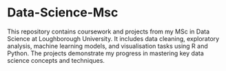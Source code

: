 # Data-Science-Msc
This repository contains coursework and projects from my MSc in Data Science at Loughborough University. It includes data cleaning, exploratory analysis, machine learning models, and visualisation tasks using R and Python. The projects demonstrate my progress in mastering key data science concepts and techniques.
